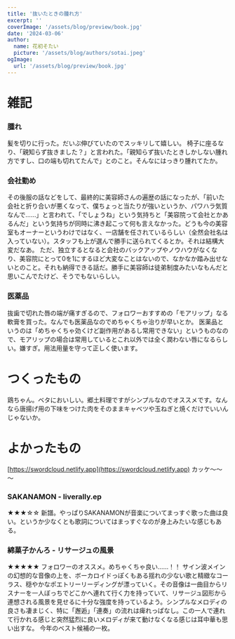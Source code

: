 ```yaml
---
title: '抜いたときの腫れ方'
excerpt: ''
coverImage: '/assets/blog/preview/book.jpg'
date: '2024-03-06'
author:
  name: 花初そたい
  picture: '/assets/blog/authors/sotai.jpeg'
ogImage:
  url: '/assets/blog/preview/book.jpg'
---
```

# 雑記
### 腫れ
髪を切りに行った。だいぶ伸びていたのでスッキリして嬉しい。
椅子に座るなり、「親知らず抜きました？」と言われた。「親知らず抜いたときしかしない腫れ方ですし、口の端も切れてたんで」とのこと。そんなにはっきり腫れてたか。

### 会社勤め
その後服の話などをして、最終的に美容師さんの遍歴の話になったが、「前いた会社と折り合いが悪くなって、僕ちょっと当たりが強いというか、パワハラ気質なんで……」と言われて、「でしょうね」という気持ちと「美容院って会社とかあるんだ」という気持ちが同時に沸き起こって何も言えなかった。どうも今の美容室もオーナーというわけではなく、一店舗を任されているらしい（全然会社名は入っていない）。スタッフも上が選んで勝手に送られてくるとか。それは結構大変だなあ。
ただ、独立するとなると会社のバックアップやノウハウがなくなり、美容院にとって0を1にするほど大変なことはないので、なかなか踏み出せないとのこと。それも納得できる話だ。勝手に美容師は徒弟制度みたいなもんだと思いこんでたけど、そうでもないらしい。

### 医薬品
抜歯で切れた唇の端が痛すぎるので、フォロワーおすすめの「モアリップ」なる軟膏を買った。なんでも医薬品なのでめちゃくちゃ治りが早いとか。
医薬品というのは「めちゃくちゃ効くけど副作用があるし常用できない」というものなので、モアリップの場合は常用しているとこれ以外では全く潤わない唇になるらしい。嫌すぎ。用法用量を守って正しく使います。

# つくったもの
鶏ちゃん。ベタにおいしい。郷土料理ですがシンプルなのでオススメです。なんなら唐揚げ用の下味をつけた肉をそのままキャベツや玉ねぎと焼くだけでいいんじゃないか。

# よかったもの
[https://swordcloud.netlify.app](https://swordcloud.netlify.app)
カッケ～～～

### SAKANAMON - liverally.ep
★★★☆☆
新譜。やっぱりSAKANAMONが音楽についてまっすぐ歌った曲は良い。というか少なくとも歌詞についてはまっすぐなのが身上みたいな感じもある。

### 綿菓子かんろ - リサージュの風景
★★★★★
フォロワーのオススメ。めちゃくちゃ良い……！！
サイン波メインの幻想的な音像の上を、ボーカロイドっぽくもある揺れの少ない歌と精緻なコーラス、穏やかなポエトリーリーディングが漂っていく。その音像は一曲目からリスナーを一人ぼっちでどこかへ連れて行く力を持っていて、リサージュ図形から連想される風景を見せるに十分な強度を持っているよう。シンプルなメロディの良さも凄まじく、特に「邂逅」「連奏」の流れは痺れっぱなし。この一人で連れて行かれる感じと突然猛烈に良いメロディが来て動けなくなる感じは耳中華も思い出すな。
今年のベスト候補の一枚。